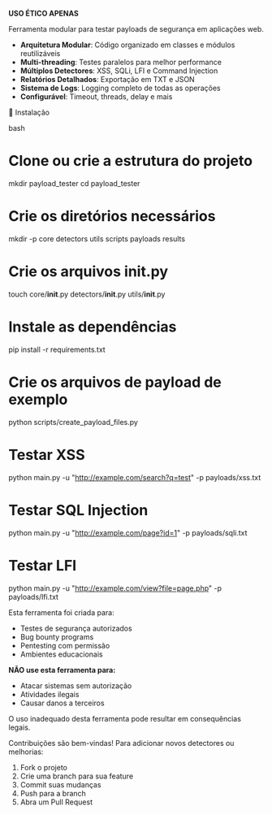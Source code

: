 **USO ÉTICO APENAS**

Ferramenta modular para testar payloads de segurança em aplicações web.

- **Arquitetura Modular**: Código organizado em classes e módulos reutilizáveis
- **Multi-threading**: Testes paralelos para melhor performance
- **Múltiplos Detectores**: XSS, SQLi, LFI e Command Injection
- **Relatórios Detalhados**: Exportação em TXT e JSON
- **Sistema de Logs**: Logging completo de todas as operações
- **Configurável**: Timeout, threads, delay e mais

🔧 Instalação

bash
# Clone ou crie a estrutura do projeto
mkdir payload_tester
cd payload_tester

# Crie os diretórios necessários
mkdir -p core detectors utils scripts payloads results

# Crie os arquivos __init__.py
touch core/__init__.py detectors/__init__.py utils/__init__.py

# Instale as dependências
pip install -r requirements.txt

# Crie os arquivos de payload de exemplo
python scripts/create_payload_files.py

# Testar XSS
python main.py -u "http://example.com/search?q=test" -p payloads/xss.txt

# Testar SQL Injection
python main.py -u "http://example.com/page?id=1" -p payloads/sqli.txt

# Testar LFI
python main.py -u "http://example.com/view?file=page.php" -p payloads/lfi.txt

Esta ferramenta foi criada para:
- Testes de segurança autorizados
- Bug bounty programs
- Pentesting com permissão
- Ambientes educacionais

**NÃO use esta ferramenta para:**
- Atacar sistemas sem autorização
- Atividades ilegais
- Causar danos a terceiros

O uso inadequado desta ferramenta pode resultar em consequências legais.

Contribuições são bem-vindas! Para adicionar novos detectores ou melhorias:

1. Fork o projeto
2. Crie uma branch para sua feature
3. Commit suas mudanças
4. Push para a branch
5. Abra um Pull Request
